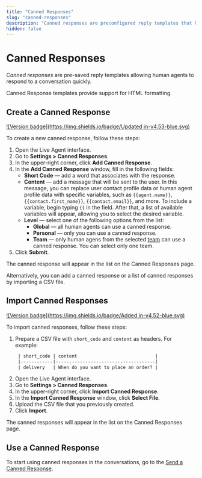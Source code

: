 ```yaml
---
title: "Canned Responses"
slug: "canned-responses"
description: "Canned responses are preconfigured reply templates that help human agents respond quickly during conversations. These templates support HTML formatting, allowing for customized and efficient responses."
hidden: false
---
```


# Canned Responses

_Canned responses_ are pre-saved reply templates allowing human agents to respond to a conversation quickly.

Canned Response templates provide support for HTML formatting.

## Create a Canned Response

[![Version badge](https://img.shields.io/badge/Updated in-v4.53-blue.svg)](../release-notes/4.53.md)

To create a new canned response, follow these steps:

1. Open the Live Agent interface.
2. Go to **Settings > Canned Responses**.
3. In the upper-right corner, click **Add Canned Response**.
4. In the **Add Canned Response** window, fill in the following fields:
    - **Short Code** — add a word that associates with the response.
    - **Content** — add a message that will be sent to the user. In this message, you can replace user contact profile data or human agent profile data with specific variables, such as <code>&lcub;&lcub;agent.name&rcub;&rcub;</code>, <code>&lcub;&lcub;contact.first_name&rcub;&rcub;</code>, <code>&lcub;&lcub;contact.email&rcub;&rcub;</code>, and more. To include a variable, begin typing <code>&lcub;&lcub;</code> in the field. After that, a list of available variables will appear, allowing you to select the desired variable.
    - **Level** — select one of the following options from the list:
        - **Global** — all human agents can use a canned response.
        - **Personal** — only you can use a canned response.
        - **Team** — only human agens from the selected [team](teams.md) can use a canned response. You can select only one team.
5. Click **Submit**.

The canned response will appear in the list on the Canned Responses page.

Alternatively, you can add a canned response or a list of canned responses by importing a CSV file.

## Import Canned Responses

[![Version badge](https://img.shields.io/badge/Added in-v4.52-blue.svg)](../release-notes/4.52.md)

To import canned responses, follow these steps:

1. Prepare a CSV file with `short_code` and `content` as headers. For example:
   ```txt
    | short_code | content                             |
    |------------|-------------------------------------|
    | delivery   | When do you want to place an order? |
   ```
2. Open the Live Agent interface. 
3. Go to **Settings > Canned Responses**. 
4. In the upper-right corner, click **Import Canned Response**.
5. In the **Import Canned Response** window, click **Select File**.
6. Upload the CSV file that you previously created.
7. Click **Import**.

The canned responses will appear in the list on the Canned Responses page. 

## Use a Canned Response

To start using canned responses in the conversations, go to the [Send a Canned Response](conversation/conversation-workflow.md#send-a-canned-response).